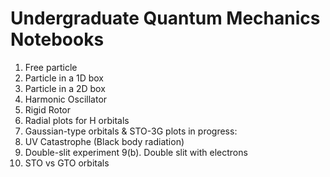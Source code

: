 # Undergraduate Quantum Mechanics Notebooks
1. Free particle
2. Particle in a 1D box
3. Particle in a 2D box
4. Harmonic Oscillator
5. Rigid Rotor
6. Radial plots for H orbitals
7. Gaussian-type orbitals & STO-3G plots
in progress:
8. UV Catastrophe (Black body radiation)
9. Double-slit experiment
9(b). Double slit with electrons
10. STO vs GTO orbitals 
